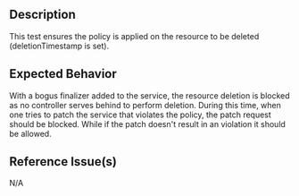 ## Description

This test ensures the policy is applied on the resource to be deleted (deletionTimestamp is set).

## Expected Behavior

With a bogus finalizer added to the service, the resource deletion is blocked as no controller serves behind to perform deletion. During this time, when one tries to patch the service that violates the policy, the patch request should be blocked. While if the patch doesn't result in an violation it should be allowed.

## Reference Issue(s)

N/A